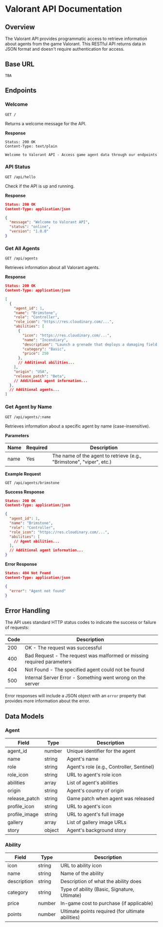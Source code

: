 # Valorant API Documentation

## Overview

The Valorant API provides programmatic access to retrieve information about agents from the game Valorant. This RESTful API returns data in JSON format and doesn't require authentication for access.

## Base URL

```
TBA
```

## Endpoints

### Welcome

```
GET /
```

Returns a welcome message for the API.

**Response**

```
Status: 200 OK
Content-Type: text/plain

Welcome to Valorant API - Access game agent data through our endpoints
```

### API Status

```
GET /api/hello
```

Check if the API is up and running.

**Response**

```json
Status: 200 OK
Content-Type: application/json

{
  "message": "Welcome to Valorant API",
  "status": "online",
  "version": "1.0.0"
}
```

### Get All Agents

```
GET /api/agents
```

Retrieves information about all Valorant agents.

**Response**

```json
Status: 200 OK
Content-Type: application/json

[
  {
    "agent_id": 1,
    "name": "Brimstone",
    "role": "Controller",
    "role_icon": "https://res.cloudinary.com/...",
    "abilities": [
      {
        "icon": "https://res.cloudinary.com/...",
        "name": "Incendiary",
        "description": "Launch a grenade that deploys a damaging field of fire.",
        "category": "Basic",
        "price": 250
      },
      // Additional abilities...
    ],
    "origin": "USA",
    "release_patch": "Beta",
    // Additional agent information...
  },
  // Additional agents...
]
```

### Get Agent by Name

```
GET /api/agents/:name
```

Retrieves information about a specific agent by name (case-insensitive).

**Parameters**

| Name | Required | Description |
|------|----------|-------------|
| name | Yes      | The name of the agent to retrieve (e.g., "Brimstone", "viper", etc.) |

**Example Request**

```
GET /api/agents/brimstone
```

**Success Response**

```json
Status: 200 OK
Content-Type: application/json

{
  "agent_id": 1,
  "name": "Brimstone",
  "role": "Controller",
  "role_icon": "https://res.cloudinary.com/...",
  "abilities": [
    // Agent abilities...
  ],
  // Additional agent information...
}
```

**Error Response**

```json
Status: 404 Not Found
Content-Type: application/json

{
  "error": "Agent not found"
}
```

## Error Handling

The API uses standard HTTP status codes to indicate the success or failure of requests:

| Code | Description |
|------|-------------|
| 200  | OK - The request was successful |
| 400  | Bad Request - The request was malformed or missing required parameters |
| 404  | Not Found - The specified agent could not be found |
| 500  | Internal Server Error - Something went wrong on the server |

Error responses will include a JSON object with an `error` property that provides more information about the error.

## Data Models

### Agent

| Field         | Type   | Description |
|---------------|--------|-------------|
| agent_id      | number | Unique identifier for the agent |
| name          | string | Agent's name |
| role          | string | Agent's role (e.g., Controller, Sentinel) |
| role_icon     | string | URL to agent's role icon |
| abilities     | array  | List of agent's abilities |
| origin        | string | Agent's country of origin |
| release_patch | string | Game patch when agent was released |
| profile_icon  | string | URL to agent's icon |
| profile_image | string | URL to agent's full image |
| gallery       | array  | List of gallery image URLs |
| story         | object | Agent's background story |

### Ability

| Field       | Type   | Description |
|-------------|--------|-------------|
| icon        | string | URL to ability icon |
| name        | string | Name of the ability |
| description | string | Description of what the ability does |
| category    | string | Type of ability (Basic, Signature, Ultimate) |
| price       | number | In-game cost to purchase (if applicable) |
| points      | number | Ultimate points required (for ultimate abilities) |
